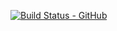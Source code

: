 [![Build Status - GitHub](https://github.com/saninstein/test/workflows/Python%20package/badge.svg)](https://github.com/saninstein/test/actions?query=workflow%3APython%20package)
